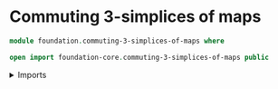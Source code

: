 # Commuting $3$-simplices of maps

```agda
module foundation.commuting-3-simplices-of-maps where

open import foundation-core.commuting-3-simplices-of-maps public
```

<details><summary>Imports</summary>

```agda

```

</details>
